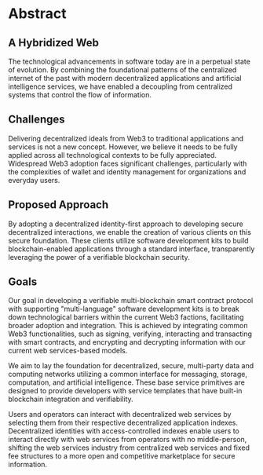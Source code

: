 # Abstract

## A Hybridized  Web  
The technological advancements in software today are in a perpetual state of evolution. By combining the foundational patterns of the centralized internet of the past with modern decentralized applications and artificial intelligence services, we have enabled a decoupling from centralized systems that control the flow of information.

## Challenges
Delivering decentralized ideals from Web3 to traditional applications and services is not a new concept. However, we believe it needs to be fully applied across all technological contexts to be fully appreciated. Widespread Web3 adoption faces significant challenges, particularly with the complexities of wallet and identity management for organizations and everyday users.

## Proposed Approach
By adopting a decentralized identity-first approach to developing secure decentralized interactions, we enable the creation of various clients on this secure foundation. These clients utilize software development kits to build blockchain-enabled applications through a standard interface, transparently leveraging the power of a verifiable blockchain security.

## Goals
Our goal in developing a verifiable multi-blockchain smart contract protocol with supporting "multi-language" software development kits is to break down technological barriers within the current Web3 factions, facilitating broader adoption and integration. This is achieved by integrating common Web3 functionalities, such as signing, verifying, interacting and transacting with smart contracts, and encrypting and decrypting information with our current web services-based models.

We aim to lay the foundation for decentralized, secure, multi-party data and computing networks utilizing a common interface for messaging, storage, computation, and artificial intelligence. These base service primitives are designed to provide developers with service templates that have built-in blockchain integration and verifiability.

Users and operators can interact with decentralized web services by selecting them from their respective decentralized application indexes. Decentralized identities with access-controlled indexes enable users to interact directly with web services from operators with no middle-person, shifting the web services industry from centralized web services and fixed fee structures to a more open and competitive marketplace for secure information.
